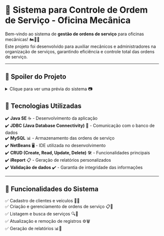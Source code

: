 # 📌 Sistema para Controle de Ordem de Serviço - Oficina Mecânica  

Bem-vindo ao sistema de **gestão de ordens de serviço** para oficinas mecânicas! 🏍️🚗🔧  
Este projeto foi desenvolvido para auxiliar mecânicos e administradores na organização de serviços, garantindo eficiência e controle total das ordens de serviço.  

---


## 📸 Spoiler do Projeto

<details>
  <summary>Clique para ver uma prévia do sistema 📷</summary>

  ![Preview do Sistema](https://github.com/lwsrodrigues/sistema_java/blob/main/www.reallygreatsite.com21.png)

</details>


## 🚀 Tecnologias Utilizadas  

✔️ **Java SE** ☕ - Desenvolvimento da aplicação  
✔️ **JDBC (Java Database Connectivity)** 🔗 - Comunicação com o banco de dados  
✔️ **MySQL** 📊 - Armazenamento das ordens de serviço  
✔️ **NetBeans** 🖥️ - IDE utilizada no desenvolvimento  
✔️ **CRUD (Create, Read, Update, Delete)** 🛠️ - Funcionalidades principais  
✔️ **iReport** 📋 - Geração de relatórios personalizados  
✔️ **Validação de dados** ✔️ - Garantia de integridade das informações  

---

## 📂 Funcionalidades do Sistema  

✅ Cadastro de clientes e veículos 🚗👤  
✅ Criação e gerenciamento de ordens de serviço 📋🔧  
✅ Listagem e busca de serviços 🔍📑  
✅ Atualização e remoção de registros ⚙️🗑️  
✅ Geração de relatórios 📊📎  

